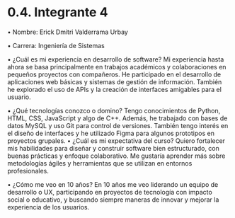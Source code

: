# 0.4. Integrante 4

• Nombre: Erick Dmitri Valderrama Urbay


• Carrera: Ingeniería de Sistemas


• ¿Cuál es mi experiencia en desarrollo de software?
Mi experiencia hasta ahora se basa principalmente en trabajos académicos y colaboraciones en pequeños proyectos con compañeros. He participado en el desarrollo de aplicaciones web básicas y sistemas de gestión de información. También he explorado el uso de APIs y la creación de interfaces amigables para el usuario.


• ¿Qué tecnologías conozco o domino?
Tengo conocimientos de Python, HTML, CSS, JavaScript y algo de C++. Además, he trabajado con bases de datos MySQL y uso Git para control de versiones. También tengo interés en el diseño de interfaces y he utilizado Figma para algunos prototipos en proyectos grupales.
• ¿Cuál es mi expectativa del curso?
Quiero fortalecer mis habilidades para diseñar y construir software bien estructurado, con buenas prácticas y enfoque colaborativo. Me gustaría aprender más sobre metodologías ágiles y herramientas que se utilizan en entornos profesionales.


• ¿Cómo me veo en 10 años?
En 10 años me veo liderando un equipo de desarrollo o UX, participando en proyectos de tecnología con impacto social o educativo, y buscando siempre maneras de innovar y mejorar la experiencia de los usuarios.